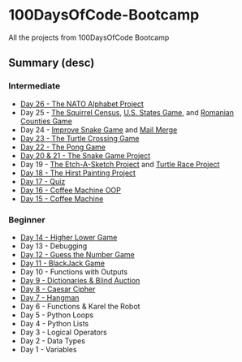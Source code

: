 # 100DaysOfCode-Bootcamp
All the projects from 100DaysOfCode Bootcamp

## Summary (desc)
### Intermediate
* [Day 26 - The NATO Alphabet Project](https://github.com/adrianurdar/100DaysOfCode-Bootcamp/tree/main/Day-026)
* Day 25 - [The Squirrel Census](https://github.com/adrianurdar/100DaysOfCode-Bootcamp/tree/main/Day-025/Squirrel-Census), [U.S. States Game](https://github.com/adrianurdar/100DaysOfCode-Bootcamp/tree/main/Day-025/US-States-Game), and [Romanian Counties Game](https://github.com/adrianurdar/100DaysOfCode-Bootcamp/tree/main/Day-025/Romanian-Counties-Game)
* Day 24 - [Improve Snake Game](https://github.com/adrianurdar/100DaysOfCode-Bootcamp/tree/main/Day-024/Snake) and [Mail Merge](https://github.com/adrianurdar/100DaysOfCode-Bootcamp/tree/main/Day-024/Mail-Merge)
* [Day 23 - The Turtle Crossing Game](https://github.com/adrianurdar/100DaysOfCode-Bootcamp/tree/main/Day-023)
* [Day 22 - The Pong Game](https://github.com/adrianurdar/100DaysOfCode-Bootcamp/tree/main/Day-022)
* [Day 20 & 21 - The Snake Game Project](https://github.com/adrianurdar/100DaysOfCode-Bootcamp/tree/main/Day-020-021/)
* Day 19 - [The Etch-A-Sketch Project](https://github.com/adrianurdar/100DaysOfCode-Bootcamp/tree/main/Day-019/Etch-A-Sketch) and [Turtle Race Project](https://github.com/adrianurdar/100DaysOfCode-Bootcamp/tree/main/Day-019/Turtle-Race)
* [Day 18 - The Hirst Painting Project](https://github.com/adrianurdar/100DaysOfCode-Bootcamp/tree/main/Day-018)
* [Day 17 - Quiz](https://github.com/adrianurdar/100DaysOfCode-Bootcamp/tree/main/Day-017)
* [Day 16 - Coffee Machine OOP](https://github.com/adrianurdar/100DaysOfCode-Bootcamp/tree/main/Day-016)
* [Day 15 - Coffee Machine](https://github.com/adrianurdar/100DaysOfCode-Bootcamp/tree/main/Day-015)

### Beginner
* [Day 14 - Higher Lower Game](https://github.com/adrianurdar/100DaysOfCode-Bootcamp/tree/main/Day-014)
* Day 13 - Debugging
* [Day 12 - Guess the Number Game](https://github.com/adrianurdar/100DaysOfCode-Bootcamp/blob/main/Day-012/guess-the-number.py)
* [Day 11 - BlackJack Game](https://github.com/adrianurdar/100DaysOfCode-Bootcamp/blob/main/Day-011/blackjack-project.py)
* Day 10 - Functions with Outputs
* [Day 9 - Dictionaries & Blind Auction](https://github.com/adrianurdar/100DaysOfCode-Bootcamp/tree/main/Day-009)
* [Day 8 - Caesar Cipher](https://github.com/adrianurdar/100DaysOfCode-Bootcamp/tree/main/Day-008)
* [Day 7 - Hangman](https://github.com/adrianurdar/100DaysOfCode-Bootcamp/tree/main/Day-007)
* Day 6 - Functions & Karel the Robot
* Day 5 - Python Loops
* Day 4 - Python Lists
* Day 3 - Logical Operators
* Day 2 - Data Types
* Day 1 - Variables
